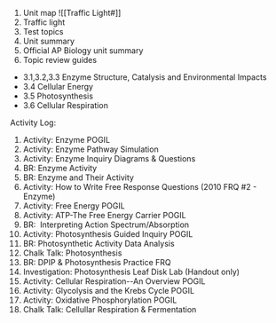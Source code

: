 
1. Unit map
   ![[Traffic Light#]]
2. Traffic light
3. Test topics
4. Unit summary
5. Official AP Biology unit summary
6. Topic review guides  
- 3.1,3.2,3.3 Enzyme Structure, Catalysis and Environmental Impacts  
- 3.4 Cellular Energy  
- 3.5 Photosynthesis  
- 3.6 Cellular Respiration

Activity Log: 

1. Activity: Enzyme POGIL
2. Activity: Enzyme Pathway Simulation
3. Activity: Enzyme Inquiry Diagrams & Questions
4. BR: Enzyme Activity
5. BR: Enzyme and Their Activity
6. Activity: How to Write Free Response Questions (2010 FRQ #2 - Enzyme)
7. Activity: Free Energy POGIL
8. Activity: ATP-The Free Energy Carrier POGIL
9. BR:  Interpreting Action Spectrum/Absorption
10. Activity: Photosynthesis Guided Inquiry POGIL
11. BR: Photosynthetic Activity Data Analysis
12. Chalk Talk: Photosynthesis
13. BR: DPIP & Photosynthesis Practice FRQ
14. Investigation: Photosynthesis Leaf Disk Lab (Handout only)
15. Activity: Cellular Respiration--An Overview POGIL
16. Activity: Glycolysis and the Krebs Cycle POGIL
17. Activity: Oxidative Phosphorylation POGIL
18. Chalk Talk: Cellullar Respiration & Fermentation